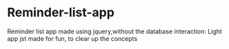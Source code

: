 # Reminder-list-app
Reminder list app made using jquery,without the database interaction:
Light app
jst made for fun, to clear up the concepts
